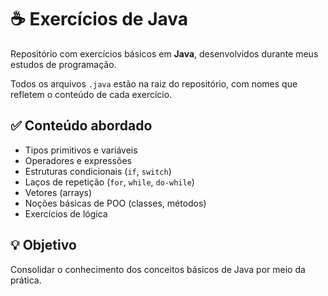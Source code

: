 # ☕ Exercícios de Java

Repositório com exercícios básicos em **Java**, desenvolvidos durante meus estudos de programação.

Todos os arquivos `.java` estão na raiz do repositório, com nomes que refletem o conteúdo de cada exercício.

## ✅ Conteúdo abordado

- Tipos primitivos e variáveis
- Operadores e expressões
- Estruturas condicionais (`if`, `switch`)
- Laços de repetição (`for`, `while`, `do-while`)
- Vetores (arrays)
- Noções básicas de POO (classes, métodos)
- Exercícios de lógica

## 💡 Objetivo 

Consolidar o conhecimento dos conceitos básicos de Java por meio da prática.

